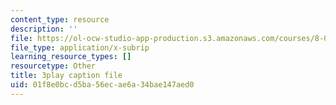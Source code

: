 ```yaml
---
content_type: resource
description: ''
file: https://ol-ocw-studio-app-production.s3.amazonaws.com/courses/8-01sc-classical-mechanics-fall-2016/01f8e0bcd5ba56ecae6a34bae147aed0_TvdmaZR6m8Q.vtt
file_type: application/x-subrip
learning_resource_types: []
resourcetype: Other
title: 3play caption file
uid: 01f8e0bc-d5ba-56ec-ae6a-34bae147aed0
---
```

